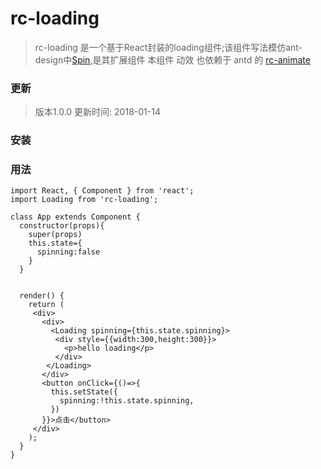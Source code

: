 # rc-loading
> rc-loading 是一个基于React封装的loading组件;该组件写法模仿ant-design中[Spin](https://ant.design/components/spin-cn/),是其扩展组件
> 本组件 动效 也依赖于 antd 的 [rc-animate](https://motion.ant.design/api/animate) 

### 更新
> 版本1.0.0 更新时间: 2018-01-14 
### 安装
### 用法
```
import React, { Component } from 'react';
import Loading from 'rc-loading';

class App extends Component {
  constructor(props){
    super(props)
    this.state={
      spinning:false
    }
  }


  render() {
    return (
     <div>
       <div>
         <Loading spinning={this.state.spinning}>
          <div style={{width:300,height:300}}>
            <p>hello loading</p>
          </div>
        </Loading>
       </div>
       <button onClick={()=>{
         this.setState({
           spinning:!this.state.spinning,
         })
       }}>点击</button>
     </div>
    );
  }
}
```
